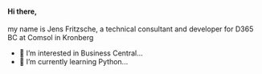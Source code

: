 #### Hi there,
my name is Jens Fritzsche, a technical consultant and developer for D365 BC at Comsol in Kronberg

- 🔭 I’m interested in Business Central...
- 🌱 I’m currently learning Python...

<!--
**mightyjens/mightyjens** is a ✨ _special_ ✨ repository because its `README.md` (this file) appears on your GitHub profile.

Here are some ideas to get you started:

- 🔭 I’m currently working on ...
- 🌱 I’m currently learning ...
- 👯 I’m looking to collaborate on ...
- 🤔 I’m looking for help with ...
- 💬 Ask me about ...
- 📫 How to reach me: ...
- 😄 Pronouns: ...
- ⚡ Fun fact: ...
-->
